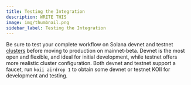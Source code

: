 ```yaml
---
title: Testing the Integration
description: WRITE THIS
image: img/thumbnail.png
sidebar_label: Testing the Integration
---
```

<!-- TODO: write description -->

<!-- TODO: DOES/WILL KOII HAVE BOTH TESTNET AND DEVNET? -->
Be sure to test your complete workflow on Solana devnet and testnet [clusters](/docs/core/clusters) before moving to production on mainnet-beta. Devnet is the most open and flexible, and ideal for initial development, while testnet offers more realistic cluster configuration. Both devnet and testnet support a faucet, run `koii airdrop 1` to obtain some devnet or testnet KOII for development and testing.
